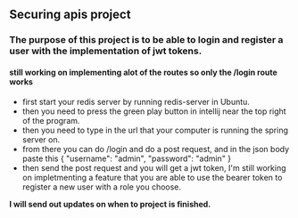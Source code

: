 ## Securing apis project

### The purpose of this project is to be able to login and register a user with the implementation of jwt tokens. 

#### still working on implementing alot of the routes so only the /login route works
- first start your redis server by running redis-server in Ubuntu.
- then you need to press the green play button in intellij near the top right of the program.
- then you need to type in the url that your computer is running the spring server on.
- from there you can do /login and do a post request, and in the json body paste this {
  "username": "admin",
  "password": "admin"
  }
- then send the post request and you will get a jwt token, I'm still working on impletmenting a feature that you are able to use the bearer token to register a new user with a role you choose.

 **I will send out updates on when to project is finished.**